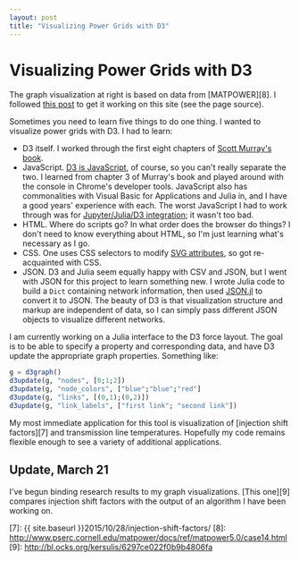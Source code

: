 ```yaml
---
layout: post
title: "Visualizing Power Grids with D3"
---
```


# Visualizing Power Grids with D3

<div id="d3"></div>

The graph visualization at right is based on data from [MATPOWER][8]. I followed [this post][1] to get it working on this site (see the page source).

Sometimes you need to learn five things to do one thing. I wanted to visualize power grids with D3. I had to learn:

* D3 itself. I worked through the first eight chapters of [Scott Murray's book][2].
* JavaScript. [D3 is JavaScript][6], of course, so you can't really separate the two. I learned from chapter 3 of Murray's book and played around with the console in Chrome's developer tools. JavaScript also has commonalities with Visual Basic for Applications and Julia in, and I have a good years' experience with each. The worst JavaScript I had to work through was for [Jupyter/Julia/D3 integration][3]; it wasn't too bad.
* HTML. Where do scripts go? In what order does the browser do things? I don't need to know everything about HTML, so I'm just learning what's necessary as I go.
* CSS. One uses CSS selectors to modify [SVG attributes][4], so got re-acquainted with CSS.
* JSON. D3 and Julia seem equally happy with CSV and JSON, but I went with JSON for this project to learn something new. I wrote Julia code to build a `Dict` containing network information, then used [JSON.jl][5] to convert it to JSON. The beauty of D3 is that visualization structure and markup are independent of data, so I can simply pass different JSON objects to visualize different networks. 

I am currently working on a Julia interface to the D3 force layout. The goal is to be able to specify a property and corresponding data, and have D3 update the appropriate graph properties. Something like:

```julia
g = d3graph()
d3update(g, "nodes", [0;1;2])
d3update(g, "node_colors", ["blue";"blue";"red"]
d3update(g, "links", [(0,1);(0,2)])
d3update(g, "link_labels", ["first link"; "second link"])
```

My most immediate application for this tool is visualization of [injection shift factors][7] and transmission line temperatures. Hopefully my code remains flexible enough to see a variety of additional applications.

<style type="text/css">
.node {
    stroke: #fff;
    stroke-width: 1.5px;
}
.link {
    stroke: #999;
    stroke-opacity: 0.6;
}
div#d3 {
    float: right;
    margin-right: 1%;
    margin-bottom: 1em;
    margin-left: 0.5em;
}
svg {
    border-style: solid;
    border-width: 1px;
}
</style>
<script type="text/javascript" src="{{ site.baseurl }}public/js/d3.js"></script>

<script type="text/javascript">
//Width and height
var width = 200,
    height = 200

var color = d3.scale.category20();

var force = d3.layout.force()
    .charge(-120)
    .linkDistance(30)
    .size([width, height]);

var svg = d3.select("div#d3")
    .append("svg")
    .attr("width", width)
    .attr("height", height)

d3.json("/data/case14.json", function(error, graph) {
    if (error) throw error;

    force
        .nodes(graph.nodes)
        .links(graph.links)
        .start();
    
    var link = svg.selectAll(".link")
        .data(graph.links)
        .enter()
        .append("line")
        .attr("class", "link");

    var node = svg.selectAll(".node")
        .data(graph.nodes)
        .enter()
        .append("circle")
        .attr("class", "node")
        .attr("r", 7)
        .style("fill", function(d) { return color(d.type); })
        .call(force.drag);

    node.append("title")
        .text(function(d) { return d.name; });

    force.on("tick", function() {
        link.attr({
            x1: function(d) { return d.source.x; },
            y1: function(d) { return d.source.y; },
            x2: function(d) { return d.target.x; },
            y2: function(d) { return d.target.y; }
        });

        node.attr({
            cx: function(d) { return d.x; },
            cy: function(d) { return d.y; }
        });
    });
});
</script>

## Update, March 21
I've begun binding research results to my graph visualizations. [This one][9] compares injection shift factors with the output of an algorithm I have been working on.

[1]: http://www.nicksuch.com/2014/03/26/d3-sample/
[2]: http://chimera.labs.oreilly.com/books/1230000000345
[3]: https://github.com/SOASTA/julia-d3-tutorial/blob/master/julia/06%20-%20Pass%20Data%20to%20IFrame.ipynb
[4]: https://developer.mozilla.org/en-US/docs/Web/SVG/Attribute
[5]: https://github.com/JuliaLang/JSON.jl
[6]: https://github.com/mbostock/d3
[7]: {{ site.baseurl }}2015/10/28/injection-shift-factors/
[8]: http://www.pserc.cornell.edu/matpower/docs/ref/matpower5.0/case14.html
[9]: http://bl.ocks.org/kersulis/6297ce022f0b9b4806fa
